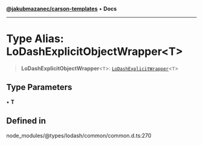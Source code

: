 [**@jakubmazanec/carson-templates**](../../../README.md) • **Docs**

---

# Type Alias: LoDashExplicitObjectWrapper\<T\>

> **LoDashExplicitObjectWrapper**\<`T`\>:
> [`LoDashExplicitWrapper`](../interfaces/LoDashExplicitWrapper.md)\<`T`\>

## Type Parameters

• **T**

## Defined in

node_modules/@types/lodash/common/common.d.ts:270
